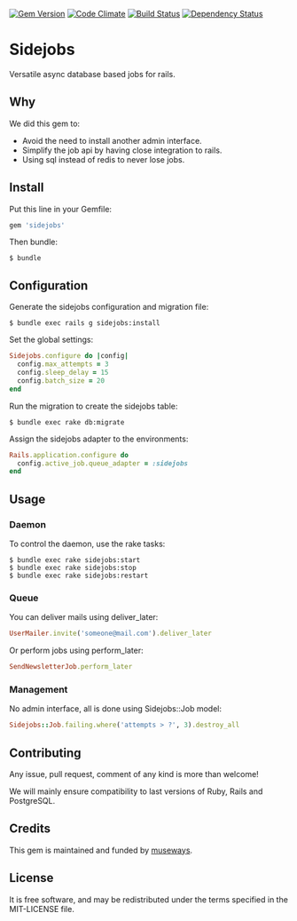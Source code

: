[![Gem Version](https://badge.fury.io/rb/sidejobs.svg)](http://badge.fury.io/rb/sidejobs)
[![Code Climate](https://codeclimate.com/github/museways/sidejobs/badges/gpa.svg)](https://codeclimate.com/github/museways/sidejobs)
[![Build Status](https://travis-ci.org/museways/sidejobs.svg)](https://travis-ci.org/museways/sidejobs)
[![Dependency Status](https://gemnasium.com/museways/sidejobs.svg)](https://gemnasium.com/museways/sidejobs)

# Sidejobs

Versatile async database based jobs for rails.

## Why

We did this gem to:

- Avoid the need to install another admin interface.
- Simplify the job api by having close integration to rails.
- Using sql instead of redis to never lose jobs.

## Install

Put this line in your Gemfile:
```ruby
gem 'sidejobs'
```

Then bundle:
```
$ bundle
```

## Configuration

Generate the sidejobs configuration and migration file:
```
$ bundle exec rails g sidejobs:install
```

Set the global settings:
```ruby
Sidejobs.configure do |config|
  config.max_attempts = 3
  config.sleep_delay = 15
  config.batch_size = 20
end
```

Run the migration to create the sidejobs table:
```
$ bundle exec rake db:migrate
```

Assign the sidejobs adapter to the environments:
```ruby
Rails.application.configure do
  config.active_job.queue_adapter = :sidejobs
end
```

## Usage

### Daemon

To control the daemon, use the rake tasks:
```
$ bundle exec rake sidejobs:start
$ bundle exec rake sidejobs:stop
$ bundle exec rake sidejobs:restart
```

### Queue

You can deliver mails using deliver_later:
```ruby
UserMailer.invite('someone@mail.com').deliver_later
```

Or perform jobs using perform_later:
```ruby
SendNewsletterJob.perform_later
```

### Management

No admin interface, all is done using Sidejobs::Job model:
```ruby
Sidejobs::Job.failing.where('attempts > ?', 3).destroy_all
```

## Contributing

Any issue, pull request, comment of any kind is more than welcome!

We will mainly ensure compatibility to last versions of Ruby, Rails and PostgreSQL. 

## Credits

This gem is maintained and funded by [museways](https://github.com/museways).

## License

It is free software, and may be redistributed under the terms specified in the MIT-LICENSE file.
